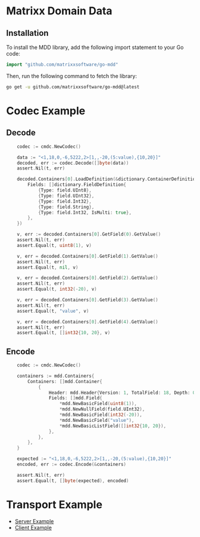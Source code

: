 # Matrixx Domain Data

## Installation
To install the MDD library, add the following import statement to your Go code:

```go
import "github.com/matrixxsoftware/go-mdd"
```

Then, run the following command to fetch the library:
```bash
go get -u github.com/matrixxsoftware/go-mdd@latest
```

# Codec Example

## Decode
```go
	codec := cmdc.NewCodec()

	data := "<1,18,0,-6,5222,2>[1,,-20,(5:value),{10,20}]"
	decoded, err := codec.Decode([]byte(data))
	assert.Nil(t, err)

	decoded.Containers[0].LoadDefinition(&dictionary.ContainerDefinition{
		Fields: []dictionary.FieldDefinition{
			{Type: field.UInt8},
			{Type: field.UInt32},
			{Type: field.Int32},
			{Type: field.String},
			{Type: field.Int32, IsMulti: true},
		},
	})

	v, err := decoded.Containers[0].GetField(0).GetValue()
	assert.Nil(t, err)
	assert.Equal(t, uint8(1), v)

	v, err = decoded.Containers[0].GetField(1).GetValue()
	assert.Nil(t, err)
	assert.Equal(t, nil, v)

	v, err = decoded.Containers[0].GetField(2).GetValue()
	assert.Nil(t, err)
	assert.Equal(t, int32(-20), v)

	v, err = decoded.Containers[0].GetField(3).GetValue()
	assert.Nil(t, err)
	assert.Equal(t, "value", v)

	v, err = decoded.Containers[0].GetField(4).GetValue()
	assert.Nil(t, err)
	assert.Equal(t, []int32{10, 20}, v)
```

## Encode
```go
	codec := cmdc.NewCodec()

	containers := mdd.Containers{
		Containers: []mdd.Container{
			{
				Header: mdd.Header{Version: 1, TotalField: 18, Depth: 0, Key: -6, SchemaVersion: 5222, ExtVersion: 2},
				Fields: []mdd.Field{
					*mdd.NewBasicField(uint8(1)),
					*mdd.NewNullField(field.UInt32),
					*mdd.NewBasicField(int32(-20)),
					*mdd.NewBasicField("value"),
					*mdd.NewBasicListField([]int32{10, 20}),
				},
			},
		},
	}

	expected := "<1,18,0,-6,5222,2>[1,,-20,(5:value),{10,20}]"
	encoded, err := codec.Encode(&containers)

	assert.Nil(t, err)
	assert.Equal(t, []byte(expected), encoded)
```

# Transport Example
- [Server Example](examples/server/server.go)
- [Client Example](examples/client/client.go)